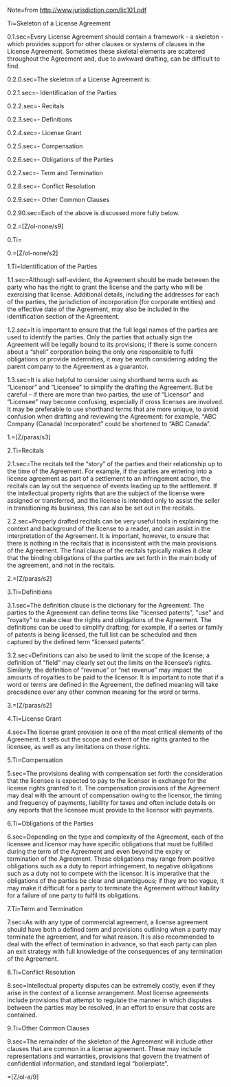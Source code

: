 Note=from <a href="http://www.jurisdiction.com/lic101.pdf">http://www.jurisdiction.com/lic101.pdf</a>

Ti=Skeleton of a License Agreement

0.1.sec=Every License Agreement should contain a framework - a skeleton - which provides support for other clauses or systems of clauses in the License Agreement. Sometimes these skeletal elements are scattered throughout the Agreement and, due to awkward drafting, can be difficult to find.

0.2.0.sec=The skeleton of a License Agreement is:

0.2.1.sec=- Identification of the Parties

0.2.2.sec=- Recitals

0.2.3.sec=- Definitions

0.2.4.sec=- License Grant

0.2.5.sec=- Compensation

0.2.6.sec=- Obligations of the Parties

0.2.7.sec=- Term and Termination

0.2.8.sec=- Conflict Resolution

0.2.9.sec=- Other Common Clauses

0.2.90.sec=Each of the above is discussed more fully below.

0.2.=[Z/ol-none/s9]

0.Ti=</i>

0.=[Z/ol-none/s2]

1.Ti=Identification of the Parties

1.1.sec=Although self-evident, the Agreement should be made between the party who has the right to grant the license and the party who will be exercising that license. Additional details, including the addresses for each of the parties, the jurisdiction of incorporation (for corporate entities) and the effective date of the Agreement, may also be included in the identification section of the Agreement.

1.2.sec=It is important to ensure that the full legal names of the parties are used to identify the parties. Only the parties that actually sign the Agreement will be legally bound to its provisions; if there is some concern about a “shell” corporation being the only one responsible to fulfil obligations or provide indemnities, it may be worth considering adding the parent company to the Agreement as a guarantor. 

1.3.sec=It is also helpful to consider using shorthand terms such as “Licensor” and “Licensee” to simplify the drafting the Agreement. But be careful – if there are more than two parties, the use of “Licensor” and “Licensee” may become confusing, especially if cross licenses are involved. It may be preferable to use shorthand terms that are more unique, to avoid confusion when drafting and reviewing the Agreement: for example, “ABC Company (Canada) Incorporated” could be shortened to “ABC Canada”.

1.=[Z/paras/s3]

2.Ti=Recitals

2.1.sec=The recitals tell the “story” of the parties and their relationship up to the time of the Agreement. For example, if the parties are entering into a license agreement as part of a settlement to an infringement action, the recitals can lay out the sequence of events leading up to the settlement. If the intellectual property rights that are the subject of the license were assigned or transferred, and the license is intended only to assist the seller in transitioning its business, this can also be set out in the recitals.

2.2.sec=Properly drafted recitals can be very useful tools in explaining the context and background of the license to a reader, and can assist in the interpretation of the Agreement. It is important, however, to ensure that there is nothing in the recitals that is inconsistent with the main provisions of the Agreement. The final clause of the recitals typically makes it clear that the binding obligations of the parties are set forth in the main body of the agreement, and not in the recitals.

2.=[Z/paras/s2]

3.Ti=Definitions

3.1.sec=The definition clause is the dictionary for the Agreement. The parties to the Agreement can define terms like "licensed patents", "use" and "royalty" to make clear the rights and obligations of the Agreement. The definitions can be used to simplify drafting; for example, if a series or family of patents is being licensed, the full list can be scheduled and then captured by the defined term “licensed patents”.

3.2.sec=Definitions can also be used to limit the scope of the license; a definition of “field” may clearly set out the limits on the licensee’s rights. Similarly, the definition of “revenue” or “net revenue” may impact the amounts of royalties to be paid to the licensor. It is important to note that if a word or terms are defined in the Agreement, the defined meaning will take precedence over any other common meaning for the word or terms.

3.=[Z/paras/s2]

4.Ti=License Grant

4.sec=The license grant provision is one of the most critical elements of the Agreement. It sets out the scope and extent of the rights granted to the licensee, as well as any limitations on those rights.

5.Ti=Compensation

5.sec=The provisions dealing with compensation set forth the consideration that the licensee is expected to pay to the licensor in exchange for the license rights granted to it. The compensation provisions of the Agreement may deal with the amount of compensation owing to the licensor, the timing and frequency of payments, liability for taxes and often include details on any reports that the licensee must provide to the licensor with payments.

6.Ti=Obligations of the Parties

6.sec=Depending on the type and complexity of the Agreement, each of the licensee and licensor may have specific obligations that must be fulfilled during the term of the Agreement and even beyond the expiry or termination of the Agreement. These obligations may range from positive obligations such as a duty to report infringement, to negative obligations such as a duty not to compete with the licensor. It is imperative that the obligations of the parties be clear and unambiguous; if they are too vague, it may make it difficult for a party to terminate the Agreement without liability for a failure of one party to fulfil its obligations.

7.Ti=Term and Termination

7.sec=As with any type of commercial agreement, a license agreement should have both a defined term and provisions outlining when a party may terminate the agreement, and for what reason. It is also recommended to deal with the effect of termination in advance, so that each party can plan an exit strategy with full knowledge of the consequences of any termination of the Agreement.

8.Ti=Conflict Resolution

8.sec=Intellectual property disputes can be extremely costly, even if they arise in the context of a license arrangement. Most license agreements include provisions that attempt to regulate the manner in which disputes between the parties may be resolved, in an effort to ensure that costs are contained.

9.Ti=Other Common Clauses

9.sec=The remainder of the skeleton of the Agreement will include other clauses that are common in a license agreement. These may include representations and warranties, provisions that govern the treatment of confidential information, and standard legal “boilerplate”. 

=[Z/ol-a/9]